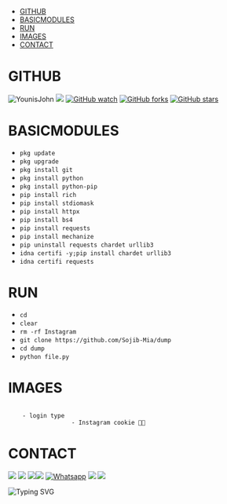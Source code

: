 - [GITHUB](#github) 
- [BASICMODULES](#basicmodules) 
- [RUN](#run) 
- [IMAGES](#images)
- [CONTACT](#contact)

# GITHUB 
![YounisJohn](https://komarev.com/ghpvc/?username=YounisJohn&color=blue)
<a href="https://github.com/YounisXyz"><img src="https://img.shields.io/github/followers/YounisXyz?label=followers&style=social"/></a>
[![GitHub watch](https://img.shields.io/github/watchers/YounisXyz/Instagram.svg?style=social&label=Watch)](https://GitHub.com/YounisXyz/Instagram/watchers/)
[![GitHub forks](https://img.shields.io/github/forks/YounisXyz/Instagram.svg?style=social&label=Fork)](https://GitHub.com/YounisXyz/Instagram/network/)
[![GitHub stars](https://img.shields.io/github/stars/YounisXyz/Instagram.svg?style=social&label=Star)](https://GitHub.com/YounisXyz/Instagram/stargazers/)


# BASICMODULES

- `pkg update`
- `pkg upgrade`
- `pkg install git`
- `pkg install python`
- `pkg install python-pip`
- `pip install rich`
- `pip install stdiomask`
- `pip install httpx`
- `pip install bs4`
- `pip install requests`
- `pip install mechanize`
- `pip uninstall requests chardet urllib3`
- `idna certifi -y;pip install chardet urllib3`
- `idna certifi requests`

# RUN

- `cd`
- `clear`
- `rm -rf Instagram`
- `git clone https://github.com/Sojib-Mia/dump`
- `cd dump`
- `python file.py`

# IMAGES
<img src="https://github.com/YounisXyz/Instagram/blob/main/Picsart_24-02-07_13-40-04-725.jpg" alt="" border="0" />

```
    - login type
                  - Instagram cookie 🍪💬
```

# CONTACT
[![](https://img.shields.io/badge/Github-black?logo=Github&logoColor=black&labelColor=white)](https://github.com/YounisXyz) [![](https://img.shields.io/badge/Twitter-blue?logo=Twitter&logoColor=White&labelColor=white)](https://mobile.twitter.com/YounisXyz)
[![](https://img.shields.io/badge/Facebook-blue?logo=Facebook&logoColor=blue&labelColor=white)](https://www.facebook.com/xyzhackers)[![](https://img.shields.io/badge/Instagram-red?logo=Instagram&logoColor=red&labelColor=white)](https://www.instagram.com/younisxyz) [![Whatsapp](https://img.shields.io/badge/Whatsapp-Younis.Xyz-deepgreen?style=flat-square&logo=whatsapp)](https://wa.me/+923404708884)
[![](https://img.shields.io/badge/YouTube-black?logo=YouTube&logoColor=black&labelColor=white)](https://www.youtube.com/@YounisXyz)
[![](https://img.shields.io/badge/YouTube-red?logo=YouTube&logoColor=red&labelColor=white)](https://youtube.com/@MRTRICKERXYZ)

![Typing SVG](https://readme-typing-svg.herokuapp.com?lines=Dont+Forget+To+Follow+Me+On+GitHub!+)
